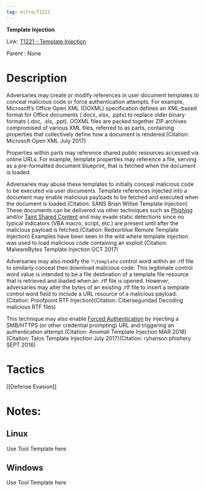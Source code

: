 ```yaml
---
tag: mitre/T1221
---
```


**Template Injection**

Link: [T1221 - Template Injection](https://attack.mitre.org/techniques/T1221)

Parent : None


# Description

Adversaries may create or modify references in user document templates to conceal malicious code or force authentication attempts. For example, Microsoft’s Office Open XML (OOXML) specification defines an XML-based format for Office documents (.docx, xlsx, .pptx) to replace older binary formats (.doc, .xls, .ppt). OOXML files are packed together ZIP archives compromised of various XML files, referred to as parts, containing properties that collectively define how a document is rendered.(Citation: Microsoft Open XML July 2017)

Properties within parts may reference shared public resources accessed via online URLs. For example, template properties may reference a file, serving as a pre-formatted document blueprint, that is fetched when the document is loaded.

Adversaries may abuse these templates to initially conceal malicious code to be executed via user documents. Template references injected into a document may enable malicious payloads to be fetched and executed when the document is loaded.(Citation: SANS Brian Wiltse Template Injection) These documents can be delivered via other techniques such as [Phishing](https://attack.mitre.org/techniques/T1566) and/or [Taint Shared Content](https://attack.mitre.org/techniques/T1080) and may evade static detections since no typical indicators (VBA macro, script, etc.) are present until after the malicious payload is fetched.(Citation: Redxorblue Remote Template Injection) Examples have been seen in the wild where template injection was used to load malicious code containing an exploit.(Citation: MalwareBytes Template Injection OCT 2017)

Adversaries may also modify the <code>*\template</code> control word within an .rtf file to similarly conceal then download malicious code. This legitimate control word value is intended to be a file destination of a template file resource that is retrieved and loaded when an .rtf file is opened. However, adversaries may alter the bytes of an existing .rtf file to insert a template control word field to include a URL resource of a malicious payload.(Citation: Proofpoint RTF Injection)(Citation: Ciberseguridad Decoding malicious RTF files)

This technique may also enable [Forced Authentication](https://attack.mitre.org/techniques/T1187) by injecting a SMB/HTTPS (or other credential prompting) URL and triggering an authentication attempt.(Citation: Anomali Template Injection MAR 2018)(Citation: Talos Template Injection July 2017)(Citation: ryhanson phishery SEPT 2016)

# Tactics


[[Defense Evasion]]


# Notes:

## Linux

Use Tool Template here

## Windows

Use Tool Template here
